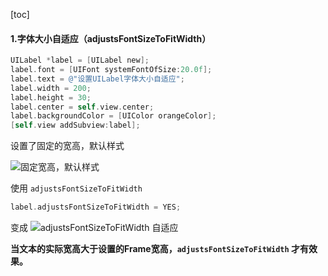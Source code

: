 [toc]

#### 1.字体大小自适应（adjustsFontSizeToFitWidth）

```Objective-C
UILabel *label = [UILabel new];
label.font = [UIFont systemFontOfSize:20.0f];
label.text = @"设置UILabel字体大小自适应";
label.width = 200;
label.height = 30;
label.center = self.view.center;
label.backgroundColor = [UIColor orangeColor];
[self.view addSubview:label];
```
设置了固定的宽高，默认样式

![固定宽高，默认样式](https://raw.githubusercontent.com/guoguangtao/VSCodePicGoImages/master/20200727203550.png)

使用 `adjustsFontSizeToFitWidth` 
```Objective-c
label.adjustsFontSizeToFitWidth = YES;
```
变成
![adjustsFontSizeToFitWidth 自适应](https://raw.githubusercontent.com/guoguangtao/VSCodePicGoImages/master/20200727203724.png)

**当文本的实际宽高大于设置的Frame宽高，`adjustsFontSizeToFitWidth` 才有效果。**

